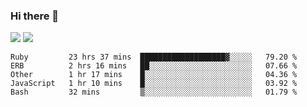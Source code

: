 ### Hi there 👋

<!--
**sasharevzin/sasharevzin** is a ✨ _special_ ✨ repository because its `README.md` (this file) appears on your GitHub profile.

Here are some ideas to get you started:

- 🔭 I’m currently working on ...
- 🌱 I’m currently learning ...
- 👯 I’m looking to collaborate on ...
- 🤔 I’m looking for help with ...
- 💬 Ask me about ...
- 📫 How to reach me: ...
- 😄 Pronouns: ...
- ⚡ Fun fact: ...
-->

![](https://yusufozturk.vercel.app/api?username=sasharevzin&hide_title=true&include_all_commits=true&count_private=true&show_icons=true) ![](https://yusufozturk.vercel.app/api/top-langs/?username=sasharevzin&layout=compact&langs_count=10&hide=apacheconf,coffeescript)

<!--START_SECTION:waka-->
```text
Ruby         23 hrs 37 mins  ███████████████████▓░░░░░   79.20 % 
ERB          2 hrs 16 mins   ██░░░░░░░░░░░░░░░░░░░░░░░   07.66 % 
Other        1 hr 17 mins    █░░░░░░░░░░░░░░░░░░░░░░░░   04.36 % 
JavaScript   1 hr 10 mins    █░░░░░░░░░░░░░░░░░░░░░░░░   03.92 % 
Bash         32 mins         ▒░░░░░░░░░░░░░░░░░░░░░░░░   01.79 % 
```
<!--END_SECTION:waka-->
